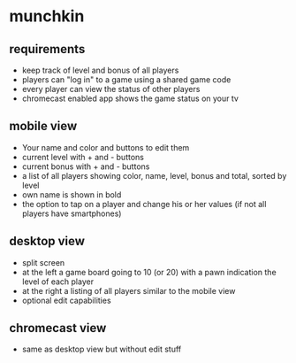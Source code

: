 # munchkin

## requirements
* keep track of level and bonus of all players
* players can "log in" to a game using a shared game code
* every player can view the status of other players
* chromecast enabled app shows the game status on your tv

## mobile view
* Your name and color and buttons to edit them
* current level with + and - buttons
* current bonus with + and - buttons
* a list of all players showing color, name, level, bonus and total, sorted by level
* own name is shown in bold
* the option to tap on a player and change his or her values (if not all players have smartphones)

## desktop view
* split screen
* at the left a game board going to 10 (or 20) with a pawn indication the level of each player
* at the right a listing of all players similar to the mobile view
* optional edit capabilities

## chromecast view
* same as desktop view but without edit stuff
